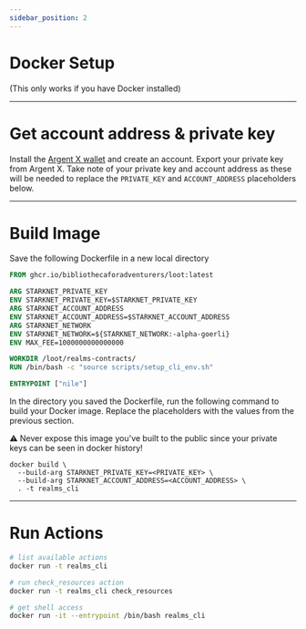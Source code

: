 ```yaml
---
sidebar_position: 2
---
```


# Docker Setup

(This only works if you have Docker installed)

---

# Get account address & private key

Install the [Argent X wallet](https://www.argent.xyz/argent-x/) and create an account. Export your private key from Argent X. Take note of your private key and account address as these will be needed to replace the `PRIVATE_KEY` and `ACCOUNT_ADDRESS` placeholders below.

---

# Build Image

Save the following Dockerfile in a new local directory

```dockerfile
FROM ghcr.io/bibliothecaforadventurers/loot:latest

ARG STARKNET_PRIVATE_KEY
ENV STARKNET_PRIVATE_KEY=$STARKNET_PRIVATE_KEY
ARG STARKNET_ACCOUNT_ADDRESS
ENV STARKNET_ACCOUNT_ADDRESS=$STARKNET_ACCOUNT_ADDRESS
ARG STARKNET_NETWORK
ENV STARKNET_NETWORK=${STARKNET_NETWORK:-alpha-goerli}
ENV MAX_FEE=1000000000000000

WORKDIR /loot/realms-contracts/
RUN /bin/bash -c "source scripts/setup_cli_env.sh"

ENTRYPOINT ["nile"]
```

In the directory you saved the Dockerfile, run the following command to build your Docker image. Replace the placeholders with the values from the previous section.

⚠️ Never expose this image you've built to the public since your private keys can be seen in docker history!

```
docker build \
  --build-arg STARKNET_PRIVATE_KEY=<PRIVATE_KEY> \
  --build-arg STARKNET_ACCOUNT_ADDRESS=<ACCOUNT_ADDRESS> \
  . -t realms_cli
```
---

# Run Actions


```bash
# list available actions
docker run -t realms_cli

# run check_resources action
docker run -t realms_cli check_resources

# get shell access
docker run -it --entrypoint /bin/bash realms_cli

```

